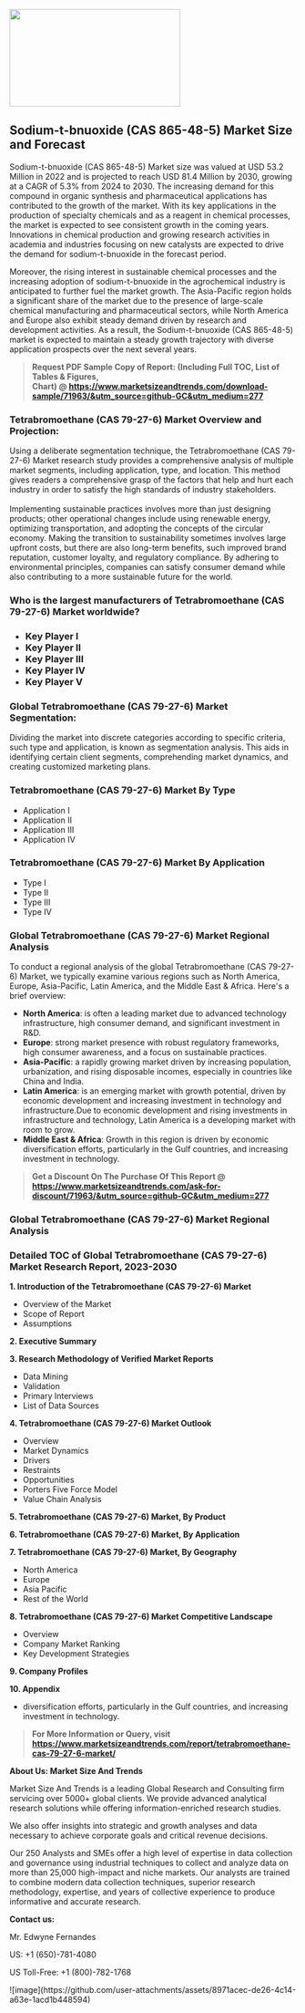 <p><img class="alignnone size-medium wp-image-20088" src="https://ffe5etoiles.com/wp-content/uploads/2024/12/MST1-300x171.png" alt="" width="300" height="171" /></p><h2>Sodium-t-bnuoxide (CAS 865-48-5) Market Size and Forecast</h2><p>Sodium-t-bnuoxide (CAS 865-48-5) Market size was valued at USD 53.2 Million in 2022 and is projected to reach USD 81.4 Million by 2030, growing at a CAGR of 5.3% from 2024 to 2030. The increasing demand for this compound in organic synthesis and pharmaceutical applications has contributed to the growth of the market. With its key applications in the production of specialty chemicals and as a reagent in chemical processes, the market is expected to see consistent growth in the coming years. Innovations in chemical production and growing research activities in academia and industries focusing on new catalysts are expected to drive the demand for sodium-t-bnuoxide in the forecast period.</p><p>Moreover, the rising interest in sustainable chemical processes and the increasing adoption of sodium-t-bnuoxide in the agrochemical industry is anticipated to further fuel the market growth. The Asia-Pacific region holds a significant share of the market due to the presence of large-scale chemical manufacturing and pharmaceutical sectors, while North America and Europe also exhibit steady demand driven by research and development activities. As a result, the Sodium-t-bnuoxide (CAS 865-48-5) market is expected to maintain a steady growth trajectory with diverse application prospects over the next several years.</p></p><blockquote id="" class=""><strong>Request PDF Sample Copy of Report: (Including Full TOC, List of Tables &amp; Figures, Chart)&nbsp;@&nbsp;<strong><a href="https://www.marketsizeandtrends.com/download-sample/71963/&utm_source=github-GC&utm_medium=277" target="_blank">https://www.marketsizeandtrends.com/download-sample/71963/&utm_source=github-GC&utm_medium=277</a></strong></strong></blockquote><h3 id="" class="">Tetrabromoethane (CAS 79-27-6) Market&nbsp;Overview and Projection:</h3><p id="" class="">Using a deliberate segmentation technique, the Tetrabromoethane (CAS 79-27-6) Market research study provides a comprehensive analysis of multiple market segments, including application, type, and location. This method gives readers a comprehensive grasp of the factors that help and hurt each industry in order to satisfy the high standards of industry stakeholders. <br /> <br />Implementing sustainable practices involves more than just designing products; other operational changes include using renewable energy, optimizing transportation, and adopting the concepts of the circular economy. Making the transition to sustainability sometimes involves large upfront costs, but there are also long-term benefits, such improved brand reputation, customer loyalty, and regulatory compliance. By adhering to environmental principles, companies can satisfy consumer demand while also contributing to a more sustainable future for the world.</p><h3 id="" class="">Who is the largest manufacturers of&nbsp;Tetrabromoethane (CAS 79-27-6) Market worldwide?</h3><h3 class=""><p><ul><li>Key Player I </li><li> Key Player II </li><li> Key Player III </li><li> Key Player IV </li><li> Key Player V</li></ul></p></h3><h3 id="" class="">Global&nbsp;Tetrabromoethane (CAS 79-27-6) Market Segmentation:</h3><p id="" class="">Dividing the market into discrete categories according to specific criteria, such type and application, is known as segmentation analysis. This aids in identifying certain client segments, comprehending market dynamics, and creating customized marketing plans.</p><h3 id="" class="">Tetrabromoethane (CAS 79-27-6) Market&nbsp;By Type</h3><p><p><ul><li>Application I</li><li> Application II</li><li> Application III</li><li> Application IV</p></li></ul></p></p><h3 id="" class="">Tetrabromoethane (CAS 79-27-6) Market&nbsp;By Application</h3><p class=""><p><ul><li>Type I</li><li> Type II</li><li> Type III</li><li> Type IV</li></ul></p></p><h3 id="" class="">Global Tetrabromoethane (CAS 79-27-6) Market Regional Analysis</h3><p id="" class="">To conduct a regional analysis of the global Tetrabromoethane (CAS 79-27-6) Market, we typically examine various regions such as North America, Europe, Asia-Pacific, Latin America, and the Middle East &amp; Africa. Here's a brief overview:</p><ul><li><strong>North America</strong>: is often a leading market due to advanced technology infrastructure, high consumer demand, and significant investment in R&amp;D.</li><li><strong>Europe</strong>: strong market presence with robust regulatory frameworks, high consumer awareness, and a focus on sustainable practices.</li><li><strong>Asia-Pacific</strong>: a rapidly growing market driven by increasing population, urbanization, and rising disposable incomes, especially in countries like China and India.</li><li><strong>Latin America</strong>: is an emerging market with growth potential, driven by economic development and increasing investment in technology and infrastructure.Due to economic development and rising investments in infrastructure and technology, Latin America is a developing market with room to grow.</li><li><strong>Middle East &amp; Africa</strong>: Growth in this region is driven by economic diversification efforts, particularly in the Gulf countries, and increasing investment in technology.</li></ul><blockquote id="" class=""><strong>Get a Discount On The Purchase Of This Report @ <strong><a href="https://www.marketsizeandtrends.com/ask-for-discount/71963/&utm_source=github-GC&utm_medium=277" target="_blank">https://www.marketsizeandtrends.com/ask-for-discount/71963/&utm_source=github-GC&utm_medium=277</a></strong></strong></blockquote><h3 id="" class="">Global Tetrabromoethane (CAS 79-27-6) Market Regional Analysis</h3><h3 id="" class="">Detailed TOC of Global Tetrabromoethane (CAS 79-27-6) Market Research Report, 2023-2030</h3><p id="" class=""><strong>1. Introduction of the Tetrabromoethane (CAS 79-27-6) Market</strong></p><ul><li>Overview of the Market</li><li>Scope of Report</li><li>Assumptions</li></ul><p id="" class=""><strong>2. Executive Summary</strong></p><p id="" class=""><strong>3. Research Methodology of Verified Market Reports</strong></p><ul><li>Data Mining</li><li>Validation</li><li>Primary Interviews</li><li>List of Data Sources</li></ul><p id="" class=""><strong>4. Tetrabromoethane (CAS 79-27-6) Market Outlook</strong></p><ul><li>Overview</li><li>Market Dynamics</li><li>Drivers</li><li>Restraints</li><li>Opportunities</li><li>Porters Five Force Model</li><li>Value Chain Analysis</li></ul><p id="" class=""><strong>5. Tetrabromoethane (CAS 79-27-6) Market, By Product</strong></p><p id="" class=""><strong>6. Tetrabromoethane (CAS 79-27-6) Market, By Application</strong></p><p id="" class=""><strong>7. Tetrabromoethane (CAS 79-27-6) Market, By Geography</strong></p><ul><li>North America</li><li>Europe</li><li>Asia Pacific</li><li>Rest of the World</li></ul><p id="" class=""><strong>8. Tetrabromoethane (CAS 79-27-6) Market Competitive Landscape</strong></p><ul><li>Overview</li><li>Company Market Ranking</li><li>Key Development Strategies</li></ul><p id="" class=""><strong>9. Company Profiles</strong></p><p id="" class=""><strong>10. Appendix</strong></p><ul><li>diversification efforts, particularly in the Gulf countries, and increasing investment in technology.</li></ul><blockquote id="" class=""><strong>For More Information or Query, visit <strong><strong><a href="https://www.marketsizeandtrends.com/report/tetrabromoethane-cas-79-27-6-market/" target="_blank">https://www.marketsizeandtrends.com/report/tetrabromoethane-cas-79-27-6-market/</a></strong></strong></strong></blockquote><p id="" class=""><strong>About Us: Market Size And Trends</strong></p><p id="" class="">Market Size And Trends is a leading Global Research and Consulting firm servicing over 5000+ global clients. We provide advanced analytical research solutions while offering information-enriched research studies.</p><p id="" class="">We also offer insights into strategic and growth analyses and data necessary to achieve corporate goals and critical revenue decisions.</p><p id="" class="">Our 250 Analysts and SMEs offer a high level of expertise in data collection and governance using industrial techniques to collect and analyze data on more than 25,000 high-impact and niche markets. Our analysts are trained to combine modern data collection techniques, superior research methodology, expertise, and years of collective experience to produce informative and accurate research.</p><p id="" class=""><strong>Contact us:</strong></p><p id="" class="">Mr. Edwyne Fernandes</p><p id="" class="">US: +1 (650)-781-4080</p><p id="" class="">US Toll-Free: +1 (800)-782-1768</p>
![image](https://github.com/user-attachments/assets/8971acec-de26-4c14-a63e-1acd1b448594)
